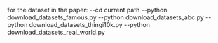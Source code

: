 for the dataset in the paper:
--cd current path
--python download_datasets_famous.py
--python download_datasets_abc.py
--python download_datasets_thingi10k.py
--python download_datasets_real_world.py

<!-- Thank  the original author for providing cloud data. After the paper is published, we will upload it on GitHub to ensure the long-term validity of the data download. -->